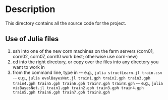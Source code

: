 # Description
This directory contains all the source code for the project.

## Use of Julia files
1. ssh into one of the new corn machines on the farm servers (corn01, corn02, corn07, corn10 work best; otherwise use corn-new)
2. cd into the right directory, or copy over the files into any directory you want to work in
3. from the command line, type in
-- e.g., `julia structLearn.jl train.csv`
-- e.g., `julia evalBayesNet.jl train1.gph train2.gph train3.gph train4.gph train5.gph train6.gph train7.gph train8.gph`
-- e.g., `julia vizBayesNet.jl train1.gph train2.gph train3.gph train4.gph train5.gph train6.gph train7.gph train8.gph`
